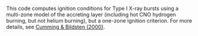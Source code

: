 This code computes ignition conditions for Type I X-ray bursts using a multi-zone model of the accreting layer (including hot CNO hydrogen burning, but not helium burning), but a one-zone ignition criterion. For more details, see [Cumming & Bildsten (2000)](http://adsabs.harvard.edu/abs/2000ApJ...544..453C).
